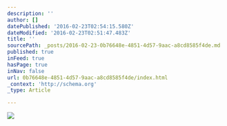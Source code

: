 ```yaml
---
description: ''
author: []
datePublished: '2016-02-23T02:54:15.580Z'
dateModified: '2016-02-23T02:51:47.483Z'
title: ''
sourcePath: _posts/2016-02-23-0b76648e-4851-4d57-9aac-a8cd8585f4de.md
published: true
inFeed: true
hasPage: true
inNav: false
url: 0b76648e-4851-4d57-9aac-a8cd8585f4de/index.html
_context: 'http://schema.org'
_type: Article

---
```

![](https://the-grid-user-content.s3-us-west-2.amazonaws.com/b583e11a-59be-451f-8c70-397337b8c7c7.png)